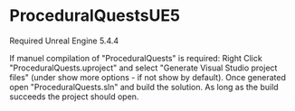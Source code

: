 # ProceduralQuestsUE5

Required Unreal Engine 5.4.4

If manuel compilation of "ProceduralQuests" is required:
Right Click "ProceduralQuests.uproject" and select "Generate Visual Studio project files" (under show more options - if not show by default).
Once generated open "ProceduralQuests.sln" and build the solution.
As long as the build succeeds the project should open.